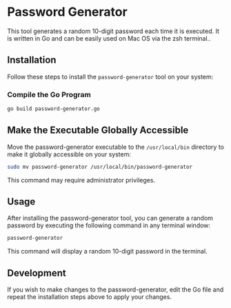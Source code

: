 # Password Generator

This tool generates a random 10-digit password each time it is executed. It is written in Go and can be easily used on Mac OS via the zsh terminal..

## Installation
Follow these steps to install the `password-generator` tool on your system:
### Compile the Go Program
```sh
go build password-generator.go
```
## Make the Executable Globally Accessible
Move the password-generator executable to the `/usr/local/bin` directory to make it globally accessible on your system:
```sh
sudo mv password-generator /usr/local/bin/password-generator
```
This command may require administrator privileges.

## Usage
After installing the password-generator tool, you can generate a random password by executing the following command in any terminal window:
```sh
password-generator
```
This command will display a random 10-digit password in the terminal.

## Development

If you wish to make changes to the password-generator, edit the Go file and repeat the installation steps above to apply your changes.


